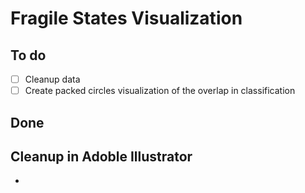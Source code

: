 # Fragile States Visualization

## To do
- [ ] Cleanup data
- [ ] Create packed circles visualization of the overlap in classification

## Done

## Cleanup in Adoble Illustrator
* 